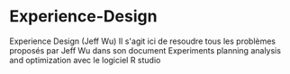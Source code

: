 # Experience-Design
Experience Design (Jeff Wu)
Il s'agit ici de resoudre tous les problèmes proposés par Jeff Wu dans son document Experiments planning analysis and optimization avec le logiciel R studio
